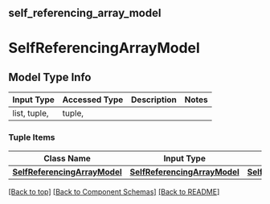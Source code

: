 <a name="top"></a>
## self_referencing_array_model
# SelfReferencingArrayModel

## Model Type Info
Input Type | Accessed Type | Description | Notes
------------ | ------------- | ------------- | -------------
list, tuple,  | tuple,  |  |

### Tuple Items
Class Name | Input Type | Accessed Type | Description | Notes
------------- | ------------- | ------------- | ------------- | -------------
[**SelfReferencingArrayModel**](SelfReferencingArrayModel.md) | [**SelfReferencingArrayModel**](SelfReferencingArrayModel.md) | [**SelfReferencingArrayModel**](SelfReferencingArrayModel.md) |  |

[[Back to top]](#top) [[Back to Component Schemas]](../../../README.md#Component-Schemas) [[Back to README]](../../../README.md)